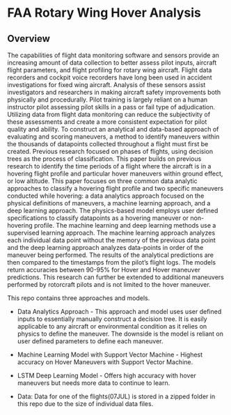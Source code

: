 # FAA Rotary Wing Hover Analysis
## Overview

The capabilities of flight data monitoring software and sensors provide an increasing amount of data collection to better assess pilot inputs, aircraft flight parameters, and flight profiling for rotary wing aircraft. Flight data recorders and cockpit voice recorders have long been used in accident investigations for fixed wing aircraft. Analysis of these sensors assist investigators and researchers in making aircraft safety improvements both physically and procedurally. Pilot training is largely reliant on a human instructor pilot assessing pilot skills in a pass or fail type of adjudication. Utilizing data from flight data monitoring can reduce the subjectivity of these assessments and create a more consistent expectation for pilot quality and ability. To construct an analytical and data-based approach of evaluating and scoring maneuvers, a method to identify maneuvers within the thousands of datapoints collected throughout a flight must first be created. Previous research focused on phases of flights, using decision trees as the process of classification. This paper builds on previous research to identify the time periods of a flight where the aircraft is in a hovering flight profile and particular hover maneuvers within ground effect, or low altitude. This paper focuses on three common data analytic approaches to classify a hovering flight profile and two specific maneuvers conducted while hovering: a data analytics approach focused on the physical definitions of maneuvers, a machine learning approach, and a deep learning approach. The physics-based model employs user defined specifications to classify datapoints as a hovering maneuver or non-hovering profile. The machine learning and deep learning methods use a supervised learning approach. The machine learning approach analyzes each individual data point without the memory of the previous data point and the deep learning approach analyzes data-points in order of the maneuver being performed. The results of the analytical predictions are then compared to the timestamps from the pilot’s flight logs. The models return accuracies between 90-95% for Hover and Hover maneuver predictions. This research can further be extended to additional maneuvers performed by rotorcraft pilots and is not limited to the hover maneuver. 

This repo contains three approaches and models. 

- Data Analytics Approach - This approach and model uses user defined inputs to essentially manually construct a decision tree. It is easily applicable to any aircraft or environmental condition as it relies on physics to define the maneuver. The downside is the model is reliant on user defined parameters to define each maneuver. 

- Machine Learning Model with Support Vector Machine - Highest accuracy on Hover Maneuvers with Support Vector Machine. 

- LSTM Deep Learning Model - Offers high accuracy with hover maneuvers but needs more data to continue to learn. 

- Data: Data for one of the flights(07JUL) is stored in a zipped folder in this repo due to the size of individual data files. 
